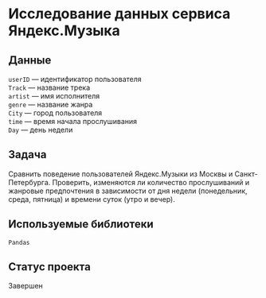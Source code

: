 # Исследование данных сервиса Яндекс.Музыка


## Данные

`userID` — идентификатор пользователя\
`Track` — название трека\
`artist` — имя исполнителя\
`genre` — название жанра\
`City` — город пользователя\
`time` — время начала прослушивания\
`Day` — день недели

## Задача

Сравнить поведение пользователей Яндекс.Музыки из Москвы и Санкт-Петербурга. Проверить, изменяются ли количество прослушиваний и жанровые предпочтения в зависимости от дня недели (понедельник, среда, пятница) и времени суток (утро и вечер).

## Используемые библиотеки

`Pandas`

## Статус проекта

Завершен
